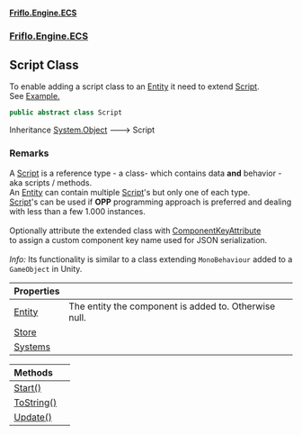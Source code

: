#### [Friflo.Engine.ECS](index.md#'index')
### [Friflo.Engine.ECS](Friflo.Engine.ECS.md#'Friflo.Engine.ECS')

## Script Class

To enable adding a script class to an [Entity](Entity.md#'Friflo.Engine.ECS.Entity') it need to extend [Script](Script.md#'Friflo.Engine.ECS.Script').<br/>
See <a href="https://github.com/friflo/Friflo.Json.Fliox/blob/main/Engine/README.md#script">Example.</a>

```csharp
public abstract class Script
```

Inheritance [System.Object](https://docs.microsoft.com/en-us/dotnet/api/System.Object#'System.Object') &#129106; Script

### Remarks
A [Script](Script.md#'Friflo.Engine.ECS.Script') is a reference type - a class-  which contains data <b>and</b> behavior - aka scripts / methods.<br/> 
An [Entity](Entity.md#'Friflo.Engine.ECS.Entity') can contain multiple [Script](Script.md#'Friflo.Engine.ECS.Script')'s but only one of each type.<br/>[Script](Script.md#'Friflo.Engine.ECS.Script')'s can be used if <b>OPP</b> programming approach is preferred
and dealing with less than a few 1.000 instances.<br/><br/>
Optionally attribute the extended class with [ComponentKeyAttribute](ComponentKeyAttribute.md#'Friflo.Engine.ECS.ComponentKeyAttribute')<br/>
to assign a custom component key name used for JSON serialization.<br/><br/><i>Info:</i> Its functionality is similar to a class extending `MonoBehaviour` added to a `GameObject` in Unity.

| Properties | |
| :--- | :--- |
| [Entity](Script.Entity.md#'Friflo.Engine.ECS.Script.Entity') | The entity the component is added to. Otherwise null. |
| [Store](Script.Store.md#'Friflo.Engine.ECS.Script.Store') | |
| [Systems](Script.Systems.md#'Friflo.Engine.ECS.Script.Systems') | |

| Methods | |
| :--- | :--- |
| [Start()](Script.Start().md#'Friflo.Engine.ECS.Script.Start()') | |
| [ToString()](Script.ToString().md#'Friflo.Engine.ECS.Script.ToString()') | |
| [Update()](Script.Update().md#'Friflo.Engine.ECS.Script.Update()') | |
